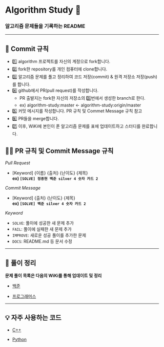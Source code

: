 # Algorithm Study 📝
### 알고리즘 문제들을 기록하는 README
***

## 🤔 Commit 규칙
- 1️⃣ algorithm 프로젝트를 자신의 계정으로 fork합니다.
- 2️⃣ fork한 repository를 개인 컴퓨터에 clone합니다.
- 3️⃣ 알고리즘 문제를 풀고 정리하여 코드 저장(commit) & 원격 저장소 저장(push)를 합니다.
- 4️⃣ github에서 PR(pull request)를 작성합니다.
  + PR 출발지는 fork한 자신의 저장소의 3️⃣번에서 생성한 branch로 한다.
  + ex) algorithm-study:master <- algorithm-study:origin/master
- 5️⃣ 커밋 메시지를 작성합니다. PR 규칙 및 Commet Message 규칙 참고
- 6️⃣ PR들을 merge합니다.
- 7️⃣ 이후, WiKi에 본인이 푼 알고리즘 문제를 표에 업데이트하고 스터디를 완료합니다.

## 🤙🏻 PR 규칙 및 Commit Message 규칙

*Pull Request*
* [Keyword] {이름} {출처} {난이도} {제목} <br>
**ex) `[SOLVE] 정종현 백준 silver 4 숫자 카드 2`**

*Commit Message*
* [Keyword] {출처} {난이도} {제목} <br>
**ex) `[SOLVE] 백준 silver 4 숫자 카드 2`**

*Keyword*
- `SOLVE`: 풀이에 성공한 새 문제 추가
- `FAIL`: 풀이에 실패한 새 문제 추가
- `IMPROVE`: 새로운 성공 풀이를 추가한 문제
- `DOCS`: README.md 등 문서 수정

***

## 📁 풀이 정리

**문제 풀이 목록은 다음의 WiKi를 통해 업데이트 및 정리** 

<!-- ### 📁 [HackerRank](https://github.com/eeeesong/Algorithm/wiki/📁-HackerRank) -->

<!-- ### 📁 [LeetCode](https://github.com/eeeesong/Algorithm/wiki/📁-LeetCode) -->

* [백준](https://github.com/viaunixue/algorithm-study/wiki/📁-백준)

* [프로그래머스](https://github.com/viaunixue/algorithm-study/wiki/📁-프로그래머스)

***

## 💡 자주 사용하는 코드

* [C++](https://github.com/viaunixue/algorithm-study/tree/main/library/c%2B%2B)

* [Python](https://github.com/viaunixue/algorithm-study/tree/main/library/python)
